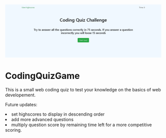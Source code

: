 ![demo1](/assets/images/screenshot.png)

# CodingQuizGame


This is a small web coding quiz to test your knowledge on the basics of web developement.

Future updates:
<li>
  set highscores to display in descending order
</li>
<li>
  add more advanced questions
</li>
<li> multiply question score by remaining time left for a more competitive scoring.

